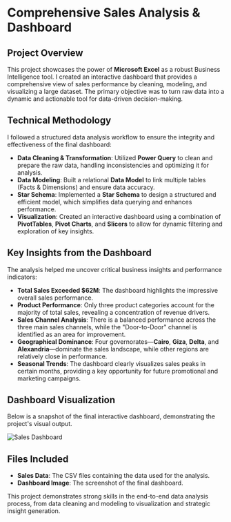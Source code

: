 # Comprehensive Sales Analysis & Dashboard

## Project Overview

This project showcases the power of **Microsoft Excel** as a robust Business Intelligence tool. I created an interactive dashboard that provides a comprehensive view of sales performance by cleaning, modeling, and visualizing a large dataset. The primary objective was to turn raw data into a dynamic and actionable tool for data-driven decision-making.

## Technical Methodology

I followed a structured data analysis workflow to ensure the integrity and effectiveness of the final dashboard:

* **Data Cleaning & Transformation**: Utilized **Power Query** to clean and prepare the raw data, handling inconsistencies and optimizing it for analysis.
* **Data Modeling**: Built a relational **Data Model** to link multiple tables (Facts & Dimensions) and ensure data accuracy.
* **Star Schema**: Implemented a **Star Schema** to design a structured and efficient model, which simplifies data querying and enhances performance.
* **Visualization**: Created an interactive dashboard using a combination of **PivotTables**, **Pivot Charts**, and **Slicers** to allow for dynamic filtering and exploration of key insights.

## Key Insights from the Dashboard

The analysis helped me uncover critical business insights and performance indicators:

* **Total Sales Exceeded $62M**: The dashboard highlights the impressive overall sales performance.
* **Product Performance**: Only three product categories account for the majority of total sales, revealing a concentration of revenue drivers.
* **Sales Channel Analysis**: There is a balanced performance across the three main sales channels, while the "Door-to-Door" channel is identified as an area for improvement.
* **Geographical Dominance**: Four governorates—**Cairo**, **Giza**, **Delta**, and **Alexandria**—dominate the sales landscape, while other regions are relatively close in performance.
* **Seasonal Trends**: The dashboard clearly visualizes sales peaks in certain months, providing a key opportunity for future promotional and marketing campaigns.

## Dashboard Visualization

Below is a snapshot of the final interactive dashboard, demonstrating the project's visual output.

![Sales Dashboard](image_296bdc.png)

## Files Included

* **Sales Data**: The CSV files containing the data used for the analysis.
* **Dashboard Image**: The screenshot of the final dashboard.

This project demonstrates strong skills in the end-to-end data analysis process, from data cleaning and modeling to visualization and strategic insight generation.
